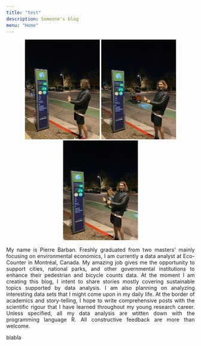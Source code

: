 ```yaml
---
title: "test"
description: Someone's blog
menu: "Home"
---
```

<p align="center">
<img src="IMG_0071.JPG" width="200"/> <img src="IMG_0088.JPG" width="200"/> <img src="IMG_0056.JPG" width="200"/> 
</p>

<p style='text-align: justify;'>
My name is Pierre Barban. Freshly graduated from two masters' mainly focusing on environmental economics, I am currently a data analyst at Eco-Counter in Montréal, Canada. My amazing job gives me the opportunity to support cities, national parks, and other governmental institutions to enhance their pedestrian and bicycle counts data.
At the moment I am creating this blog, I intent to share stories mostly covering sustainable topics supported by data analysis. I am also planning on analyzing interesting data sets that I might come upon in my daily life. At the border of academics and story-telling, I hope to write comprehensive posts with the scientific rigour that I have learned throughout my young research career. Unless specified, all my data analysis are wtitten down with the programming language R. All constructive feedback are more than welcome. 
</p>

blabla